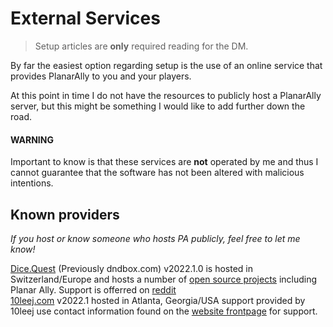 # External Services

> Setup articles are **only** required reading for the DM.

By far the easiest option regarding setup is the use of an online service that provides PlanarAlly to you and your players.

At this point in time I do not have the resources to publicly host a PlanarAlly server, but this might be something I would like to add further down the road.

#### WARNING

Important to know is that these services are **not** operated by me and thus I cannot guarantee that the software has not been altered with malicious intentions.

## Known providers

_If you host or know someone who hosts PA publicly, feel free to let me know!_

[Dice.Quest](https://planarally.dice.quest/) (Previously dndbox.com) v2022.1.0 is hosted in Switzerland/Europe and hosts a number of [open source projects](https://dice.quest) including Planar Ally. Support is offerred on [reddit](https://reddit.com/r/dndbox/)  
[10leej.com](https://planarally.10leej.com/) v2022.1 hosted in Atlanta, Georgia/USA support provided by 10leej use contact information found on the [website frontpage](https://10leej.com/) for support.